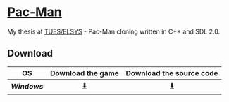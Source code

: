 # [Pac-Man](https://en.wikipedia.org/wiki/Pac-Man)
My thesis at [TUES/ELSYS](http://www.elsys-bg.org) - Pac-Man cloning written in C++ and SDL 2.0.

## Download

| **OS** | **Download the game** | **Download the source code** |
| :---: | :---: | :---: |
| **_Windows_** | [:arrow_down:](https://github.com/nooro/Pac-Man/releases/download/1.0.2/Pac-Man.zip) | [:arrow_down:](https://github.com/nooro/Pac-Man/archive/1.0.2.zip) |